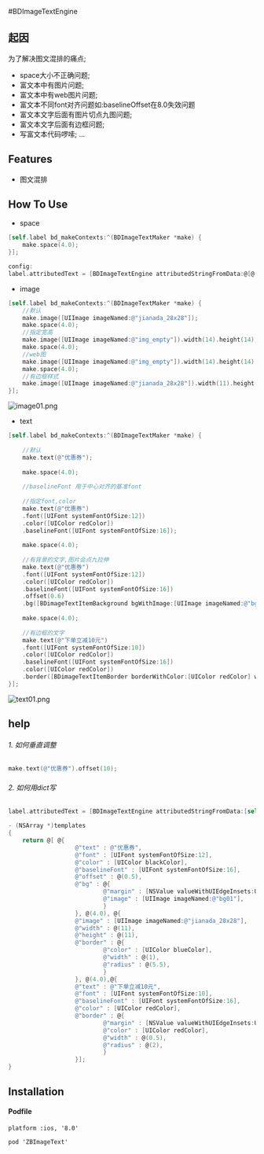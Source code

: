 #BDImageTextEngine

## 起因

为了解决图文混排的痛点;

- space大小不正确问题;
- 富文本中有图片问题;
- 富文本中有web图片问题;
- 富文本不同font对齐问题如:baselineOffset在8.0失效问题
- 富文本文字后面有图片切点九图问题;
- 富文本文字后面有边框问题;
- 写富文本代码啰嗦;
...

## Features

- 图文混排



## How To Use

* space

```objective-c
[self.label bd_makeContexts:^(BDImageTextMaker *make) {
    make.space(4.0);
}];

config:
label.attributedText = [BDImageTextEngine attributedStringFromData:@[@(4.0)]];
```

* image

```objective-c
[self.label bd_makeContexts:^(BDImageTextMaker *make) {
    //默认
    make.image([UIImage imageNamed:@"jianada_28x28"]);
    make.space(4.0);
    //指定宽高
    make.image([UIImage imageNamed:@"img_empty"]).width(14).height(14);
    make.space(4.0);
    //web图
    make.image([UIImage imageNamed:@"img_empty"]).width(14).height(14).url(@"http://b0.hucdn.com/img/country_new/ct_18.png");
    make.space(4.0);
    //有边框样式
    make.image([UIImage imageNamed:@"jianada_28x28"]).width(11).height(11).border([BDimageTextItemBorder borderWithColor:[UIColor blueColor] width:1 radius:5.5]).offset(-2);
}];
```
![image01.png](https://upload-images.jianshu.io/upload_images/1986326-ba1803638fb4b513.png?imageMogr2/auto-orient/strip%7CimageView2/2/w/320)


* text


```objective-c
[self.label bd_makeContexts:^(BDImageTextMaker *make) {
    
    //默认
    make.text(@"优惠券");
    
    make.space(4.0);
    
    //baselineFont 用于中心对齐的基准font
    
    //指定font,color
    make.text(@"优惠券")
    .font([UIFont systemFontOfSize:12])
    .color([UIColor redColor])
    .baselineFont([UIFont systemFontOfSize:16]);
    
    make.space(4.0);
    
    //有背景的文字,图片会点九拉伸
    make.text(@"优惠券")
    .font([UIFont systemFontOfSize:12])
    .color([UIColor redColor])
    .baselineFont([UIFont systemFontOfSize:16])
    .offset(0.6)
    .bg([BDimageTextItemBackground bgWithImage:[UIImage imageNamed:@"bg01"] margin:UIEdgeInsetsMake(2, 5, 2, 5)]);
    
    make.space(4.0);
    
    //有边框的文字
    make.text(@"下单立减10元")
    .font([UIFont systemFontOfSize:10])
    .color([UIColor redColor])
    .baselineFont([UIFont systemFontOfSize:16])
    .color([UIColor redColor])
    .border([BDimageTextItemBorder borderWithColor:[UIColor redColor] width:0.5 radius:2 margin:UIEdgeInsetsMake(2, 3, 2, 3)]);
}];
```
![text01.png](https://upload-images.jianshu.io/upload_images/1986326-230072f0c32c43cf.png?imageMogr2/auto-orient/strip%7CimageView2/2/w/320)

## help

###### 1. 如何垂直调整
```objective-c
make.text(@"优惠券").offset(10);
```
###### 2. 如何用dict写
```objective-c
label.attributedText = [BDImageTextEngine attributedStringFromData:[self templates]];

- (NSArray *)templates
{
    return @[ @{
                   @"text" : @"优惠券",
                   @"font" : [UIFont systemFontOfSize:12],
                   @"color" : [UIColor blackColor],
                   @"baselineFont" : [UIFont systemFontOfSize:16],
                   @"offset" : @(0.5),
                   @"bg" : @{
                           @"margin" : [NSValue valueWithUIEdgeInsets:UIEdgeInsetsMake(2, 5, 2, 5)],
                           @"image" : [UIImage imageNamed:@"bg01"],
                           }
                   }, @(4.0), @{
                   @"image" : [UIImage imageNamed:@"jianada_28x28"],
                   @"width" : @(11),
                   @"height" : @(11),
                   @"border" : @{
                           @"color" : [UIColor blueColor],
                           @"width" : @(1),
                           @"radius" : @(5.5),
                           }
                   }, @(4.0),@{
                   @"text" : @"下单立减10元",
                   @"font" : [UIFont systemFontOfSize:10],
                   @"baselineFont" : [UIFont systemFontOfSize:16],
                   @"color" : [UIColor redColor],
                   @"border" : @{
                           @"margin" : [NSValue valueWithUIEdgeInsets:UIEdgeInsetsMake(2, 3, 2, 3)],
                           @"color" : [UIColor redColor],
                           @"width" : @(0.5),
                           @"radius" : @(2),
                           }
                   }];
}
```

## Installation

#### Podfile
```
platform :ios, '8.0'

pod 'ZBImageText'
```

